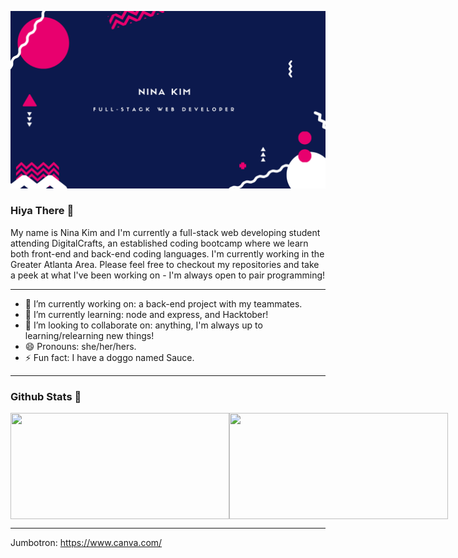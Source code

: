 ![](imagesforreadme/nina%20kim.png)
### Hiya There 👋

My name is Nina Kim and I'm currently a full-stack web developing student attending DigitalCrafts, an established coding bootcamp where we learn both front-end and back-end coding languages. I'm currently working in the Greater Atlanta Area. Please feel free to checkout my repositories and take a peek at what I've been working on - I'm always open to pair programming!

-------------------------------------------

- 🔭  I’m currently working on: a back-end project with my teammates.
- 🌱  I’m currently learning: node and express, and Hacktober!
- 👯  I’m looking to collaborate on: anything, I'm always up to learning/relearning new things!
- 😄  Pronouns: she/her/hers.
- ⚡  Fun fact: I have a doggo named Sauce. 

-------------------------------------------
### Github Stats 🤖

<div style="display: flex;">
  <img height="170em" width="350em" src="https://github-readme-stats.vercel.app/api?username=ninankkim&theme=vue&show_icons=true" /><br>
  <img height="170em" width="350em"src="https://github-readme-stats.vercel.app/api/top-langs/?username=ninankkim&theme=vue&layout=compact" />
</div>

-------------------------------------------


Jumbotron: https://www.canva.com/
